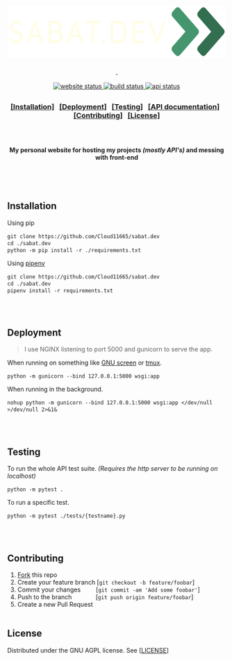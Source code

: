<div class="head">
  <h3 align="center">
    <p>&nbsp;</p>
    <a href="https://github.com/Cloud11665/sabat.dev#----------------">
      <img src="https://raw.githubusercontent.com/Cloud11665/sabat.dev/master/images/head.png" height="120" alt="SABAT.DEV >>">
    <p>&nbsp;</p>
   </h3>
  <p align="center">
    <a href="https://sabat.dev" target="_blank">
      <img src="https://img.shields.io/website?down_color=critical&down_message=offline&logo=icloud&logoColor=ffffff&up_color=45966E&up_message=online&url=https%3A%2F%2Fsabat.dev" alt="website status" height="23">
    </a>
    <a href="https://github.com/Cloud11665/sabat.dev/actions?query=workflow%3Abuild">
      <img src="https://img.shields.io/github/workflow/status/Cloud11665/sabat.dev/build?color=45966E&label=build&logo=python&logoColor=ffffff" alt="build status" height="23">
    </a>
    <a href="https://github.com/Cloud11665/sabat.dev/actions?query=workflow%3AAPI">
      <img src="https://img.shields.io/github/workflow/status/Cloud11665/sabat.dev/test?color=45966E&label=API&logo=flask" alt="api status" height="23">
    </a>
  </p>
  <h2></h2>
    <h3>
      <p align="center">
        <a href="https://github.com/Cloud11665/sabat.dev#installation">[Installation]</a>
        &nbsp;
        <a href="https://github.com/Cloud11665/sabat.dev#deployment">[Deployment]</a>
        &nbsp;
        <a href="https://github.com/Cloud11665/sabat.dev#testing">[Testing]</a>
        &nbsp;
        <a href="https://github.com/Cloud11665/sabat.dev/blob/master/api/README.md">[API documentation]</a>
        &nbsp;
        <a href="https://github.com/Cloud11665/sabat.dev#contributing">[Contributing]</a>
        &nbsp;
        <a href="https://github.com/Cloud11665/sabat.dev#license">[License]</a>
      </p>
    </h3>
  <h2></h2>
  <p>&nbsp;</p>
  <p align="center">
    <strong>
      My personal website for hosting my projects <i>(mostly API's)</i> and messing with front-end
    </strong>
  </p>
  <p>&nbsp;</p>
  <p>&nbsp;</p>
</div>
<!--Markdown only from now on ((`with some exceptions`))-->
<!--
<p align="center">
  <a href="https://github.com/Cloud11665/sabat.dev/tree/master/api">
    <img src="https://img.shields.io/badge/API%20version-1.1-informational">
  </a>
  <a href="https://github.com/Cloud11665/sabat.dev/blob/master/LICENSE">
    <img src="https://img.shields.io/github/license/Cloud11665/sabat.dev">
  </a>
  <a href="https://www.codefactor.io/repository/github/cloud11665/sabat.dev">
    <img src="https://img.shields.io/codefactor/grade/github/Cloud11665/sabat.dev">
  </a>
  <a href="https://github.com/Cloud11665/sabat.dev/blob/master/Pipfile.lock">
    <img src="https://img.shields.io/github/pipenv/locked/python-version/Cloud11665/sabat.dev">
  </a>
</p>-->

## Installation
Using pip
```
git clone https://github.com/Cloud11665/sabat.dev
cd ./sabat.dev
python -m pip install -r ./requirements.txt
```
Using [pipenv](https://pipenv.pypa.io/en/latest)
```
git clone https://github.com/Cloud11665/sabat.dev
cd ./sabat.dev
pipenv install -r requirements.txt
```
&nbsp;  
&nbsp;   
## Deployment
> I use NGINX listening to port 5000 and gunicorn to serve the app.  

When running on something like [GNU screen](https://www.gnu.org/software/screen) or [tmux](https://github.com/tmux/tmux).

```
python -m gunicorn --bind 127.0.0.1:5000 wsgi:app
```
When running in the background.
```
nohup python -m gunicorn --bind 127.0.0.1:5000 wsgi:app </dev/null >/dev/null 2>&1&
```
&nbsp;  
&nbsp;  
## Testing

To run the whole API test suite. *(Requires the http server to be running on localhost)*
```
python -m pytest .
```
To run a specific test.
```
python -m pytest ./tests/{testname}.py
```
&nbsp;  
&nbsp;  
## Contributing

1. [Fork](https://github.com/Cloud11665/sabat.dev/fork) this repo
2. Create your feature branch [`git checkout -b feature/foobar`]
3. Commit your changes &nbsp;&nbsp;&nbsp;&nbsp;&nbsp;&nbsp;&nbsp; [`git commit -am 'Add some foobar'`]
4. Push to the branch &nbsp;&nbsp;&nbsp;&nbsp;&nbsp;&nbsp;&nbsp;&nbsp;&nbsp;&nbsp;&nbsp;&nbsp; [`git push origin feature/foobar`]
5. Create a new Pull Request
&nbsp;  
&nbsp; 
## License

Distributed under the GNU AGPL license. See \[[LICENSE](https://github.com/Cloud11665/sabat.dev/blob/master/LICENSE)\]
